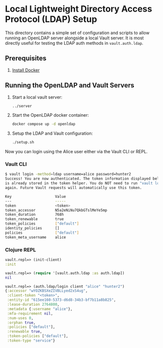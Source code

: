 # Local Lightweight Directory Access Protocol (LDAP) Setup

This directory contains a simple set of configuration and scripts to allow running an OpenLDAP
server alongside a local Vault server. It is most directly useful for testing the LDAP auth methods
in `vault.auth.ldap`.

## Prerequisites

1. [Install Docker](https://docs.docker.com/get-docker/)

## Running the OpenLDAP and Vault Servers

1. Start a local vault server:
   ```bash
   ../server
   ```

1. Start the OpenLDAP docker container:
   ```bash
   docker compose up -d openldap
   ```

1. Setup the LDAP and Vault configuration:
   ```bash
   ./setup.sh
   ```

Now you can login using the Alice user either via the Vault CLI or REPL.

### Vault CLI

```bash
$ vault login -method=ldap username=alice password=hunter2
Success! You are now authenticated. The token information displayed below
is already stored in the token helper. You do NOT need to run "vault login"
again. Future Vault requests will automatically use this token.

Key                    Value
---                    -----
token                  <token>
token_accessor         N5a2eNiNu7QkbGTslMeYe5mp
token_duration         768h
token_renewable        true
token_policies         ["default"]
identity_policies      []
policies               ["default"]
token_meta_username    alice
```

### Clojure REPL

```clojure
vault.repl=> (init-client)
:init

vault.repl=> (require '[vault.auth.ldap :as auth.ldap])
nil

vault.repl=> (auth.ldap/login client "alice" "hunter2")
{:accessor "wYOZKBSXeZIVBLLyed2xS4ug",
 :client-token "<token>",
 :entity-id "615ee160-5373-d6d8-34b3-bf7b11a8b825",
 :lease-duration 2764800,
 :metadata {:username "alice"},
 :mfa-requirement nil,
 :num-uses 0,
 :orphan true,
 :policies ["default"],
 :renewable true,
 :token-policies ["default"],
 :token-type "service"}
```
